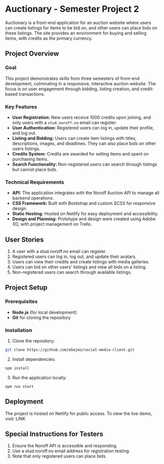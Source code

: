 # Auctionary - Semester Project 2

Auctionary is a front-end application for an auction website where users can create listings for items to be bid on, and other users can place bids on these listings. The site provides an environment for buying and selling items, with credits as the primary currency.

## Project Overview

### Goal 

This project demonstrates skills from three semesters of front-end development, culminating in a responsive, interactive auction website. The focus is on user engagement through bidding, listing creation, and credit-based transactions.

### Key Features

- **User Registration:** New users receive 1000 credits upon joining, and only users with a ```stud.noroff.no``` email can register.
- **User Authentication:** Registered users can log in, update their profile, and log out.
- **Listing and Bidding:** Users can create item listings with titles, descriptions, images, and deadlines. They can also place bids on other users listings.
- **Credits System:** Credits are awarded for selling items and spent on purchasing items.
- **Search Functionality:** Non-registered users can search through listings but cannot place bids.

### Technical Requirements
- **API:** The application integrates with the Noroff Auction API to manage all backend operations.
- **CSS Framework:** Built with Bootstrap and custom SCSS for responsive design.
- **Static Hosting:** Hosted on Netlify for easy deployment and accessibility.
- **Design and Planning:** Prototype and design were created using Adobe XD, with project management on Trello.

## User Stories

1. A user with a stud.noroff.no email can register.
2. Registered users can log in, log out, and update their avatars.
3. Users can view their credits and create listings with media galleries.
4. Users can bid on other users' listings and view all bids on a listing.
5. Non-registered users can search through available listings.

## Project Setup

### Prerequisites
- **Node.js** (for local development)
- **Git** for cloning the repository

### Installation 
1. Clone the repository:
```bash
git clone https://github.com/ebejmo/social-media-client.git
```
2. Install dependencies:
```bash
npm install
```
3. Run the application locally:
```bas
npm run start
```
 
## Deployment

The project is hosted on Netlify for public access. To view the live demo, visit: LINK

## Special Instructions for Testers

1. Ensure the Noroff API is accessible and responding.
2. Use a stud.noroff.no email address for registration testing.
3. Note that only registered users can place bids.
